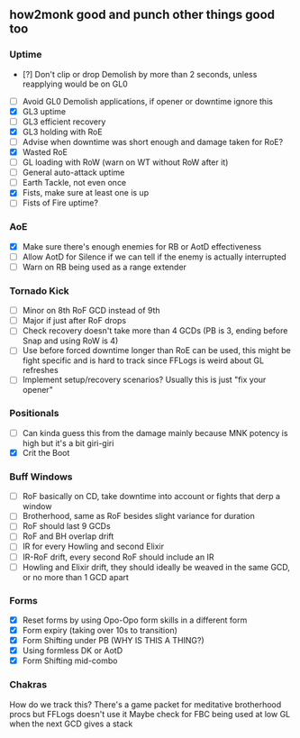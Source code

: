 ## how2monk good and punch other things good too

### Uptime
- [?] Don't clip or drop Demolish by more than 2 seconds, unless reapplying would be on GL0
- [ ] Avoid GL0 Demolish applications, if opener or downtime ignore this
- [x] GL3 uptime
- [ ] GL3 efficient recovery
- [x] GL3 holding with RoE
- [ ] Advise when downtime was short enough and damage taken for RoE?
- [x] Wasted RoE
- [ ] GL loading with RoW (warn on WT without RoW after it)
- [ ] General auto-attack uptime
- [ ] Earth Tackle, not even once
- [x] Fists, make sure at least one is up
- [ ] Fists of Fire uptime?

### AoE
- [x] Make sure there's enough enemies for RB or AotD effectiveness
- [ ] Allow AotD for Silence if we can tell if the enemy is actually interrupted
- [ ] Warn on RB being used as a range extender

### Tornado Kick
- [ ] Minor on 8th RoF GCD instead of 9th
- [ ] Major if just after RoF drops
- [ ] Check recovery doesn't take more than 4 GCDs (PB is 3, ending before Snap and using RoW is 4)
- [ ] Use before forced downtime longer than RoE can be used, this might be fight specific and is hard to track since FFLogs is weird about GL refreshes
- [ ] Implement setup/recovery scenarios? Usually this is just "fix your opener"

### Positionals
- [ ] Can kinda guess this from the damage mainly because MNK potency is high but it's a bit giri-giri
- [x] Crit the Boot

### Buff Windows
- [ ] RoF basically on CD, take downtime into account or fights that derp a window
- [ ] Brotherhood, same as RoF besides slight variance for duration
- [ ] RoF should last 9 GCDs
- [ ] RoF and BH overlap drift
- [ ] IR for every Howling and second Elixir
- [ ] IR-RoF drift, every second RoF should include an IR
- [ ] Howling and Elixir drift, they should ideally be weaved in the same GCD, or no more than 1 GCD apart

### Forms
- [x] Reset forms by using Opo-Opo form skills in a different form
- [x] Form expiry (taking over 10s to transition)
- [x] Form Shifting under PB (WHY IS THIS A THING?)
- [x] Using formless DK or AotD
- [x] Form Shifting mid-combo

### Chakras
How do we track this? There's a game packet for meditative brotherhood procs but FFLogs doesn't use it
Maybe check for FBC being used at low GL when the next GCD gives a stack
